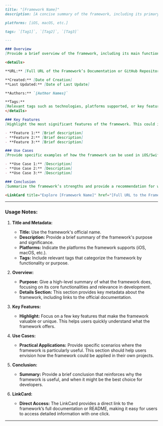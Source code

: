 ```markdown
---
title: "[Framework Name]"
description: [A concise summary of the framework, including its primary functionality, use cases, and why it is valuable for developers.]

platforms: [iOS, macOS, etc.]

tags: `[Tag1]`, `[Tag2]`, `[Tag3]`

---

### Overview
[Provide a brief overview of the framework, including its main functionalities, purpose, and significance in iOS or macOS development. This section should give readers a quick understanding of what the framework does and why it is useful.]

<details>

**URL:** [Full URL of the Framework’s Documentation or GitHub Repository]

**Created:** [Date of Creation]  
**Last Updated:** [Date of Last Update]

**Authors:** `[Author Names]`

**Tags:**  
[Relevant tags such as technologies, platforms supported, or key features.]
</details>

### Key Features
[Highlight the most significant features of the framework. This could include specific APIs, tools, or unique functionalities.]

- **Feature 1:** [Brief description]
- **Feature 2:** [Brief description]
- **Feature 3:** [Brief description]

### Use Cases
[Provide specific examples of how the framework can be used in iOS/Swift projects. This helps users understand the practical applications of the framework.]

- **Use Case 1:** [Description]
- **Use Case 2:** [Description]
- **Use Case 3:** [Description]

### Conclusion
[Summarize the framework’s strengths and provide a recommendation for when and why it should be used.]

<LinkCard title="Explore [Framework Name]" href="[Full URL to the Framework’s Documentation or GitHub Repository]" />
```

---

### **Usage Notes:**

1. **Title and Metadata:**
   - **Title:** Use the framework's official name.
   - **Description:** Provide a brief summary of the framework's purpose and significance.
   - **Platforms:** Indicate the platforms the framework supports (iOS, macOS, etc.).
   - **Tags:** Include relevant tags that categorize the framework by functionality or purpose.

2. **Overview:**
   - **Purpose:** Give a high-level summary of what the framework does, focusing on its core functionalities and relevance in development.
   - **Details Section:** This section provides key metadata about the framework, including links to the official documentation.

3. **Key Features:**
   - **Highlight:** Focus on a few key features that make the framework valuable or unique. This helps users quickly understand what the framework offers.

4. **Use Cases:**
   - **Practical Applications:** Provide specific scenarios where the framework is particularly useful. This section should help users envision how the framework could be applied in their own projects.

5. **Conclusion:**
   - **Summary:** Provide a brief conclusion that reinforces why the framework is useful, and when it might be the best choice for developers.

6. **LinkCard:**
   - **Direct Access:** The LinkCard provides a direct link to the framework’s full documentation or README, making it easy for users to access detailed information with one click.

---
